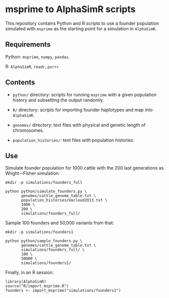 # msprime to AlphaSimR scripts

This repository contains Python and R scripts to use a founder population simulated with `msprime` as the starting point for a simulation in `AlphaSimR`.

## Requirements

Python: `msprime`, `numpy`, `pandas`.

R: `AlphaSimR`, `readr`, `purrr`


## Contents

* `python/` directory: scripts for running `msprime` with a given population history and subsetting the output randomly.

* `R/` directory: scripts for importing founder haplotypes and map into `AlphaSimR`.

* `genomes/` directory: text files with physical and genetic length of chromosomes.

* `population_histories/`: text files with population histories.


## Use

Simulate founder population for 1000 cattle with the 200 last generations as Wright--Fisher simulation:

```
mkdir -p simulations/founders_full

python python/simulate_founders.py \
       genomes/cattle_genome_table.txt \
       population_histories/macleod2013.txt \
       1000 \
       200 \
       simulations/founders_full/
```

Sample 100 founders and 50,000 variants from that:

```
mkdir -p simulations/founders1

python python/sample_founders.py \
       genomes/cattle_genome_table.txt \
       simulations/founders_full/ \
       100 \
       50000 \
       simulations/founders1/
```

Finally, in an R session:

```
library(AlphaSimR)
source("R/import_msprime.R")
founders <- import_msprime("simulations/founders1")
```
